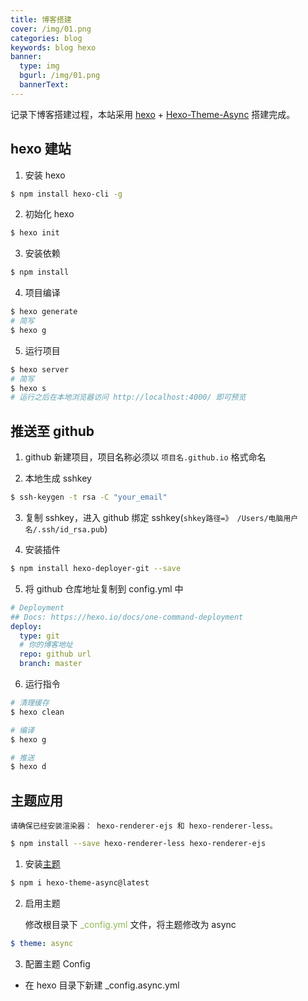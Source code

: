 ```yaml
---
title: 博客搭建
cover: /img/01.png
categories: blog
keywords: blog hexo
banner:
  type: img
  bgurl: /img/01.png
  bannerText:
---
```


<!-- @format -->

记录下博客搭建过程，本站采用 [hexo](https://hexo.io/zh-cn/index.html) + [Hexo-Theme-Async](https://hexo-theme-async.imalun.com/) 搭建完成。

## hexo 建站

1. 安装 hexo

```bash
$ npm install hexo-cli -g
```

2. 初始化 hexo

```bash
$ hexo init
```

3. 安装依赖

```bash
$ npm install
```

4. 项目编译

```bash
$ hexo generate
# 简写
$ hexo g
```

5. 运行项目

```bash
$ hexo server
# 简写
$ hexo s
# 运行之后在本地浏览器访问 http://localhost:4000/ 即可预览
```

## 推送至 github

1. github 新建项目，项目名称必须以 `项目名.github.io` 格式命名

2. 本地生成 sshkey

```bash
$ ssh-keygen -t rsa -C "your_email"
```

3. 复制 sshkey，进入 github 绑定 sshkey(`shkey路径=》 /Users/电脑用户名/.ssh/id_rsa.pub`)

4. 安装插件

```bash
$ npm install hexo-deployer-git --save
```

5. 将 github 仓库地址复制到 config.yml 中

```yml
# Deployment
## Docs: https://hexo.io/docs/one-command-deployment
deploy:
  type: git
  # 你的博客地址
  repo: github url
  branch: master
```

6. 运行指令

```bash
# 清理缓存
$ hexo clean

# 编译
$ hexo g

# 推送
$ hexo d
```

## 主题应用

`请确保已经安装渲染器： hexo-renderer-ejs 和 hexo-renderer-less。`

```bash
$ npm install --save hexo-renderer-less hexo-renderer-ejs
```

1. 安装[主题](https://hexo-theme-async.imalun.com/)

```bash
$ npm i hexo-theme-async@latest
```

2. 启用主题

   修改根目录下 <font color=#91b859>\_config.yml</font> 文件，将主题修改为 async

```yml
$ theme: async
```

3. 配置主题 Config

- 在 hexo 目录下新建 \_config.async.yml
